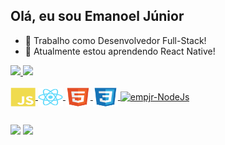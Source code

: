 ## Olá, eu sou Emanoel Júnior

- 🔭 Trabalho como Desenvolvedor Full-Stack!
- 🌱 Atualmente estou aprendendo React Native!

<div>
<a href="https://github.com/emanoeljunior21">
<img height="170em" src="https://github-readme-stats.vercel.app/api?username=emanoeljunior21&show_icons=true&theme=dracula&include_all_commits=true&count_private=true"/>
<img height="170em" src="https://github-readme-stats.vercel.app/api/top-langs/?username=emanoeljunior21&layout=compact&langs_count=16&theme=dracula"/>
</div>


<div style="display: inline_block"><br>
  <img align="center" alt="empjr-Js" height="30" width="40" src="https://raw.githubusercontent.com/devicons/devicon/master/icons/javascript/javascript-plain.svg">
  <img align="center" alt="empjr-React" height="30" width="40" src="https://raw.githubusercontent.com/devicons/devicon/master/icons/react/react-original.svg">
  <img align="center" alt="empjr-HTML" height="30" width="40" src="https://raw.githubusercontent.com/devicons/devicon/master/icons/html5/html5-original.svg">
  <img align="center" alt="empjr-CSS" height="30" width="40" src="https://raw.githubusercontent.com/devicons/devicon/master/icons/css3/css3-original.svg">
  <img  align="center" alt="empjr-NodeJs" height="30" width="40"src="https://cdn.jsdelivr.net/gh/devicons/devicon@latest/icons/nodejs/nodejs-original.svg">    
</div>


##

<div>
  <a href="https://www.instagram.com/empjr/" target="_blank"><img src="https://img.shields.io/badge/-Instagram-%23E4405F?style=for-the-badge&logo=instagram&logoColor=white" target="_blank"></a>
  <a href="emanoeljuniordev@gmail.com"><img src="https://img.shields.io/badge/-Gmail-%23333?style=for-the-badge&logo=gmail&logoColor=white" target="_blank"></a>
</div>

